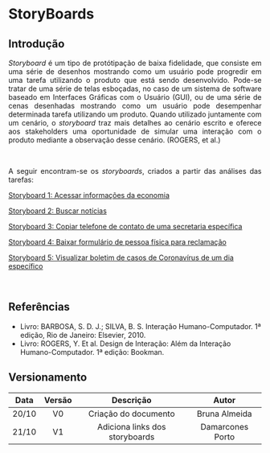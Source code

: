 # StoryBoards

## Introdução
<div>
    <p align = "justify">
    <i>Storyboard</i> é um tipo de protótipação de baixa fidelidade, que consiste em uma série de desenhos mostrando como um usuário pode progredir em uma tarefa utilizando o produto que está sendo desenvolvido. Pode-se tratar de uma série de telas esboçadas, no caso de um sistema de software baseado em Interfaces Gráficas com o Usuário (GUI), ou de uma série de cenas desenhadas mostrando como um usuário pode desempenhar determinada tarefa utilizando um produto. Quando utilizado juntamente com um cenário, o <i>storyboard</i> traz mais detalhes ao cenário escrito e oferece aos stakeholders uma oportunidade de simular uma interação com o produto mediante a observação desse cenário. (ROGERS, et al.)
    </p>
    <p align = "justify">
    </p>
</div>
<br>

<!-- ## Planejamento da avaliação

<figure>
<img align=center width="700" src="../../imagens/tabela_teste_usabilidade.png">
<br>
<figcaption>Fig. 1 - Descrição das etapas do teste de usabilidade</figcaption>
</figure>


### **Preparação**

### **Coleta de dados** -->
<div>
    <p align = "justify">
    A seguir encontram-se os <i>storyboards</i>, criados a partir das análises das tarefas:
    </p>
</div>

<p><a href="../storyboard_1">Storyboard 1: Acessar informações da economia</a></p>
<p><a href="../storyboard_2">Storyboard 2: Buscar notícias</a></p>
<p><a href="../storyboard_3">Storyboard 3: Copiar telefone de contato de uma secretaria específica</a></p>
<p><a href="../storyboard_4">Storyboard 4: Baixar formulário de pessoa física para reclamação</a></p>
<p><a href="../storyboard_5">Storyboard 5: Visualizar boletim de casos de Coronavírus de um dia específico</a></p>
<br>
<!-- <div>
    <p align = "justify">
    As próximas etapas definidas na tabela serão apresentadas juntamente com cada <i>storyboard</i>.
    </p>
</div> -->


## Referências

- Livro: BARBOSA, S. D. J.; SILVA, B. S. Interação Humano-Computador. 1ª edição, Rio de Janeiro: Elsevier, 2010.
- Livro: ROGERS, Y. Et al. Design de Interação: Além da Interação Humano-Computador. 1ª edição: Bookman.


## Versionamento

| Data | Versão |           Descrição             |    Autor    |
|:----:|:------:|:-------------------------------:|:-----------:|
|20/10 |V0      |     Criação do documento        |Bruna Almeida|
|21/10 |V1      |  Adiciona links dos storyboards |Damarcones Porto|

